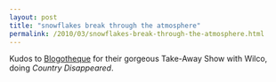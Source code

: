 ```yaml
---
layout: post
title: "snowflakes break through the atmosphere"
permalink: /2010/03/snowflakes-break-through-the-atmosphere.html
---
```


<p>Kudos to <a href="http://blogotheque.net/Wilco,5372">Blogotheque</a> for their gorgeous Take-Away Show with Wilco, doing <i>Country Disappeared</i>.</p>

<p><object width="500" height="281"><param name="allowfullscreen" value="true" /><param name="allowscriptaccess" value="always" /><param name="movie" value="http://vimeo.com/moogaloop.swf?clip_id=10514390&amp;server=vimeo.com&amp;show_title=0&amp;show_byline=0&amp;show_portrait=0&amp;color=00ADEF&amp;fullscreen=1" /><embed src="http://vimeo.com/moogaloop.swf?clip_id=10514390&amp;server=vimeo.com&amp;show_title=0&amp;show_byline=0&amp;show_portrait=0&amp;color=00ADEF&amp;fullscreen=1" type="application/x-shockwave-flash" allowfullscreen="true" allowscriptaccess="always" width="500" height="281"></embed></object></p>



